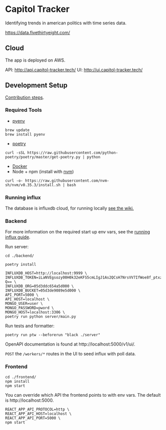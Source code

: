# Capitol Tracker
Identifying trends in american politics with time series data.

https://data.fivethirtyeight.com/

## Cloud

The app is deployed on AWS.

API: http://api.capitol-tracker.tech/
UI: http://ui.capitol-tracker.tech/

## Development Setup

[Contribution steps](https://github.com/Tiago08/capitol-tracker/wiki/Contribution-Model).

### Required Tools

- [pyenv](https://github.com/pyenv/pyenv)
```
brew update
brew install pyenv
```
- [poetry](https://python-poetry.org/)
```
curl -sSL https://raw.githubusercontent.com/python-poetry/poetry/master/get-poetry.py | python
```
- [Docker](https://www.docker.com/)
- Node + npm (install with [nvm](https://github.com/nvm-sh/nvm))
```
curl -o- https://raw.githubusercontent.com/nvm-sh/nvm/v0.35.3/install.sh | bash
```

### Running influx

The database is influxdb cloud, for running locally [see the wiki.](https://github.com/Tiago08/capitol-tracker/wiki/Running-Influx-Cloud)

### Backend

For more information on the required start up env vars, see the [running influx guide](https://github.com/Tiago08/capitol-tracker/wiki/Running-Influx-Cloud).

Run server:
```
cd ./backend/

poetry install

INFLUXDB_HOST=http://localhost:9999 \
INFLUXDB_TOKEN=iLaNVEgsozy00H0k32eKFS5cmLIgJ1As2QCsH7NrsVV7IfWoe8f_ptxzeXyHAJ7jefusivlyGLnnhhYXvCJy-Q== \
INFLUXDB_ORG=05d3ddc654a5d000 \
INFLUXDB_BUCKET=05d3de9089e5d000 \
API_PORT=5000 \
API_HOST=localhost \
MONGO_USER=user \
MONGO_PASSWORD=pword \
MONGO_HOST=localhost:3306 \
poetry run python server/main.py
```

Run tests and formatter:
```
poetry run ptw --beforerun "black ./server"
```

OpenAPI documentation is found at http://localhost:5000/v1/ui/.

`POST` the `/workers/*` routes in the UI to seed influx with poll data.

### Frontend

```
cd ./frontend/
npm install
npm start
```

You can override which API the frontend points to with env vars. The default is http://localhost:5000.
```
REACT_APP_API_PROTOCOL=http \
REACT_APP_API_HOST=localhost \
REACT_APP_API_PORT=5000 \
npm start
```